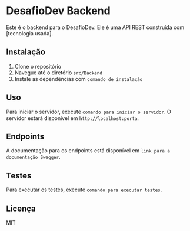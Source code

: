 # DesafioDev Backend

Este é o backend para o DesafioDev. Ele é uma API REST construída com [tecnologia usada].

## Instalação

1. Clone o repositório
2. Navegue até o diretório `src/Backend`
3. Instale as dependências com `comando de instalação`

## Uso

Para iniciar o servidor, execute `comando para iniciar o servidor`. O servidor estará disponível em `http://localhost:porta`.

## Endpoints

A documentação para os endpoints está disponível em `link para a documentação Swagger`.

## Testes

Para executar os testes, execute `comando para executar testes`.

## Licença

MIT
